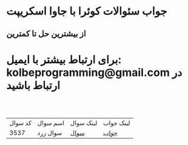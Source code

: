 <h1>جواب سئوالات کوئرا با جاوا اسکریپت</h1>
<h2>از بیشترین حل تا کمترین</h2>
<h1>برای ارتباط بیشتر با ایمیل: kolbeprogramming@gmail.com در ارتباط باشید</h1>
<br>
<br>
<table>
  <tr>
    <td>کد سوال</td>
    <td>اسم سوال</td>
    <td>لینک سوال</td>
    <td>لینک جواب</td>
  </tr>
  <tr>
    <td>
      3537
    </td>
    <td>
      سوال زرد
    </td>
    <td><a href="https://quera.org/problemset/3537">سوال</a></td>
    <td><a href="#">جواب</a></td>
  </tr>
</table>
